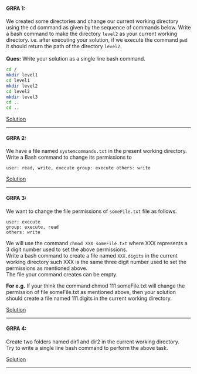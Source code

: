 #### GRPA 1:
We created some directories and change our current working directory using the cd command as given by the sequence of commands below. Write a bash command to make the directory `level2` as your current working directory. i.e. after executing your solution, if we execute the command `pwd` it should return the path of the directory `level2`. <br> <br>
**Ques:** Write your solution as a single line bash command.
```bash	
cd /
mkdir level1
cd level1
mkdir level2
cd level2
mkdir level3
cd ..
cd ..
```
[Solution](https://github.com/alokg-812/IIT-Madras/blob/main/SystemCommands/Week1/GRPA/GrPA1.bash)

---

#### GRPA 2:
We have a file named `systemcommands.txt` in the present working directory. Write a Bash command to change its permissions to

``
user: read, write, execute
group: execute
others: write
``

[Solution](https://github.com/alokg-812/IIT-Madras/blob/main/SystemCommands/Week1/GRPA/GrPA2.bash)

---

#### GRPA 3:

We want to change the file permissions of `someFile.txt` file as follows.
```
user: execute
group: execute, read
others: write
```
We will use the command `chmod XXX someFile.txt` where XXX represents a 3 digit number used to set the above permissions. <br> 
Write a bash command to create a file named `XXX.digits` in the current working directory such XXX is the same three digit number used to set the permissions as mentioned above. <br>
The file your command creates can be empty. <br>


**For e.g.** If your think the command chmod 111 someFile.txt will change the permission of file someFile.txt as mentioned above, then your solution should create a file named 111.digits in the current working directory.

[Solution](https://github.com/alokg-812/IIT-Madras/blob/main/SystemCommands/Week1/GRPA/GrPA3.bash)

---

#### GRPA 4:

Create two folders named dir1 and dir2 in the current working directory. <br>
Try to write a single line bash command to perform the above task.

[Solution](https://github.com/alokg-812/IIT-Madras/blob/main/SystemCommands/Week1/GRPA/GrPA4.bash)

---


